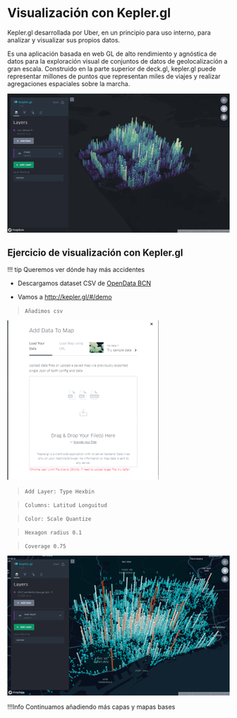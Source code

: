 # Visualización con Kepler.gl

Kepler.gl desarrollada por Uber, en un principio para uso interno, para analizar y visualizar sus propios datos.

Es una aplicación basada en web GL de alto rendimiento y agnóstica de datos para la exploración visual de conjuntos de datos de geolocalización a gran escala. Construido en la parte superior de deck.gl, kepler.gl puede representar millones de puntos que representan miles de viajes y realizar agregaciones espaciales sobre la marcha.

![alt text](img/kepler.png "Kepler GL")

## Ejercicio de visualización con Kepler.gl

!!! tip 
    Queremos ver dónde hay más accidentes

* Descargamos dataset CSV de [OpenData BCN](http://opendata-ajuntament.barcelona.cat/data/ca/dataset/accidents-tipus-gu-bcn)

* Vamos a http://kepler.gl/#/demo 


>  `Añadimos csv`

![alt text](img/step1-kepler.png "add dataset")


> `Add Layer: Type Hexbin`

> `Columns: Latitud Longuitud`

> `Color: Scale Quantize`

> `Hexagon radius 0.1`

> `Coverage 0.75`

![alt text](img/step2-kepler.png "add dataset")

!!!Info 
    Continuamos añadiendo más capas y mapas bases